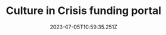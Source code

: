 ---
hidden: true
date: 2023-07-05T10:59:35.251Z
title: "Culture in Crisis funding portal"
name: Culture in Crisis funding portal
icon: va-logo
teaser:
  title: Culture in Crisis funding portal
  description: A portal to share data on the funding of cultural heritage projects, helping to add clarity to the decision-making process.
  images:
    - img: images/Work-VA-Header-BG.jpg
      alt: The Ancient City of Petra, Jordan
    - img: images/work-va-teaser.jpg
      alt: A woman in a high-vis jacket and purple gloves working on a large head of a statue
      stat:
        - 800-mil
_build:
  render: never
  list: never
  publishResources: true
---
